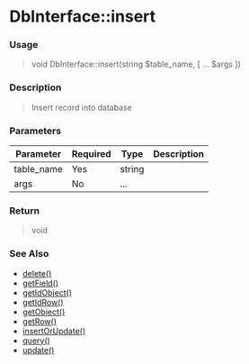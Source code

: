 
# DbInterface::insert 

### Usage

> void DbInterface::insert(string $table_name, [ ... $args ])

### Description

> Insert record into database

### Parameters

Parameter | Required | Type | Description
------------- |------------- |------------- |------------- 
table_name | Yes | string |
args | No | ... |

### Return
> void 
### See Also

* [delete()](delete.md)
* [getField()](getfield.md)
* [getIdObject()](getidobject.md)
* [getIdRow()](getidrow.md)
* [getObject()](getobject.md)
* [getRow()](getrow.md)
* [insertOrUpdate()](insertorupdate.md)
* [query()](query.md)
* [update()](update.md)



